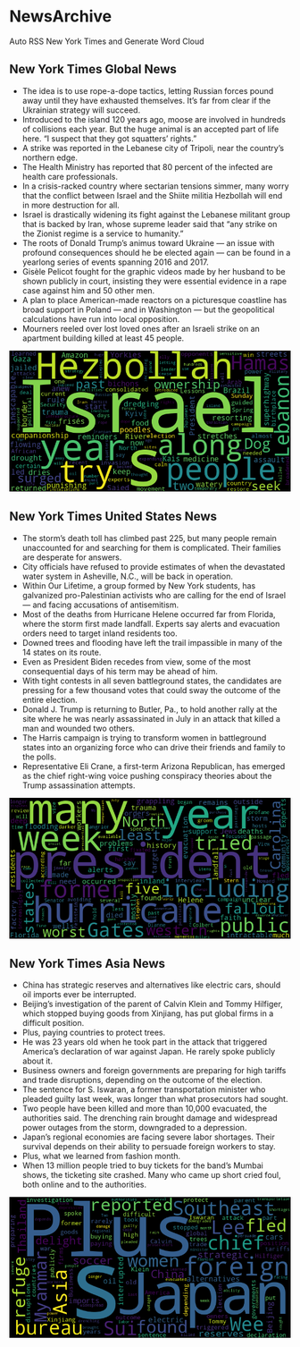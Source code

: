# NewsArchive
Auto RSS New York Times and Generate Word Cloud

## New York Times Global News
* The idea is to use rope-a-dope tactics, letting Russian forces pound away until they have exhausted themselves. It’s far from clear if the Ukrainian strategy will succeed.
* Introduced to the island 120 years ago, moose are involved in hundreds of collisions each year. But the huge animal is an accepted part of life here. “I suspect that they got squatters’ rights.”
* A strike was reported in the Lebanese city of Tripoli, near the country’s northern edge.
* The Health Ministry has reported that 80 percent of the infected are health care professionals.
* In a crisis-racked country where sectarian tensions simmer, many worry that the conflict between Israel and the Shiite militia Hezbollah will end in more destruction for all.
* Israel is drastically widening its fight against the Lebanese militant group that is backed by Iran, whose supreme leader said that “any strike on the Zionist regime is a service to humanity.”
* The roots of Donald Trump’s animus toward Ukraine — an issue with profound consequences should he be elected again — can be found in a yearlong series of events spanning 2016 and 2017.
* Gisèle Pelicot fought for the graphic videos made by her husband to be shown publicly in court, insisting they were essential evidence in a rape case against him and 50 other men.
* A plan to place American-made reactors on a picturesque coastline has broad support in Poland — and in Washington — but the geopolitical calculations have run into local opposition.
* Mourners reeled over lost loved ones after an Israeli strike on an apartment building killed at least 45 people.

![Global](./global.png)
## New York Times United States News
* The storm’s death toll has climbed past 225, but many people remain unaccounted for and searching for them is complicated. Their families are desperate for answers.
* City officials have refused to provide estimates of when the devastated water system in Asheville, N.C., will be back in operation.
* Within Our Lifetime, a group formed by New York students, has galvanized pro-Palestinian activists who are calling for the end of Israel — and facing accusations of antisemitism.
* Most of the deaths from Hurricane Helene occurred far from Florida, where the storm first made landfall. Experts say alerts and evacuation orders need to target inland residents too.
* Downed trees and flooding have left the trail impassible in many of the 14 states on its route.
* Even as President Biden recedes from view, some of the most consequential days of his term may be ahead of him.
* With tight contests in all seven battleground states, the candidates are pressing for a few thousand votes that could sway the outcome of the entire election.
* Donald J. Trump is returning to Butler, Pa., to hold another rally at the site where he was nearly assassinated in July in an attack that killed a man and wounded two others.
* The Harris campaign is trying to transform women in battleground states into an organizing force who can drive their friends and family to the polls.
* Representative Eli Crane, a first-term Arizona Republican, has emerged as the chief right-wing voice pushing conspiracy theories about the Trump assassination attempts.

![US](./usnews.png)
## New York Times Asia News
* China has strategic reserves and alternatives like electric cars, should oil imports ever be interrupted.
* Beijing’s investigation of the parent of Calvin Klein and Tommy Hilfiger, which stopped buying goods from Xinjiang, has put global firms in a difficult position.
* Plus, paying countries to protect trees.
* He was 23 years old when he took part in the attack that triggered America’s declaration of war against Japan. He rarely spoke publicly about it.
* Business owners and foreign governments are preparing for high tariffs and trade disruptions, depending on the outcome of the election.
* The sentence for S. Iswaran, a former transportation minister who pleaded guilty last week, was longer than what prosecutors had sought.
* Two people have been killed and more than 10,000 evacuated, the authorities said. The drenching rain brought damage and widespread power outages from the storm, downgraded to a depression.
* Japan’s regional economies are facing severe labor shortages. Their survival depends on their ability to persuade foreign workers to stay.
* Plus, what we learned from fashion month.
* When 13 million people tried to buy tickets for the band’s Mumbai shows, the ticketing site crashed. Many who came up short cried foul, both online and to the authorities.

![Asian](./asian.png)
